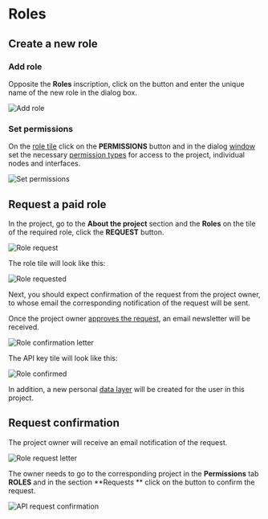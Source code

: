 # Roles

## Create a new role

### Add role

Opposite the **Roles** inscription, click on the <span class="iconify-inline" data-icon="mdi:plus"></span> button and enter the unique name of the new role in the dialog box.

![Add role](/images/common/permissions_role_add.png)

### Set permissions

On the [role tile][1] click on the <span class="iconify-inline" data-icon="mdi:shield-edit"></span> **PERMISSIONS** button and in the dialog [window][4] set the necessary [permission types][2] for access to the project, individual nodes and interfaces.

![Set permissions](/images/common/permissions_role_set_permissions.png)


## Request a paid role

In the project, go to the <span class="iconify-inline" data-icon="mdi:information"></span>**About the project** section and the <span class="iconify-inline" data-icon="mdi:ticket-account"></span>**Roles** on the tile of the required role, click the **REQUEST** button.

![Role request](/images/common/permissions_role_request.png)

The role tile will look like this:

![Role requested](/images/common/permissions_role_wait.png)

Next, you should expect confirmation of the request from the project owner, to whose email the corresponding notification of the request will be sent.

Once the project owner [approves the request](#request-confirmation), an email newsletter will be received.

![Role confirmation letter](/images/common/permissions_role_confirmed_letter.png)

The API key tile will look like this:

![Role confirmed](/images/common/permissions_role_confirmed.png)

In addition, a new personal [data layer][3] will be created for the user in this project.

## Request confirmation

The project owner will receive an email notification of the request.

![Role request letter](/images/common/permissions_role_request_letter.png)

The owner needs to go to the corresponding project in the <span class="iconify-inline" data-icon="mdi:shield-account"></span>**Permissions** tab <span class="iconify-inline" data- icon="mdi:ticket-account"></span>**ROLES** and in the section <span class="iconify-inline" data-icon="mdi:accout-alert"></span>**Requests ** click on the <span class="iconify-inline" data-icon="mdi:check" style="color: green"></span> button to confirm the request.

![API request confirmation](/images/common/permissions_role_confirmation.png)

[1]: /desc/project_role.md#tile-roles
[2]: /desc/project_role.md#permission-types
[3]: /desc/project.md#data-layers
[4]: /desc/project_role.md#permission-manage-dialog